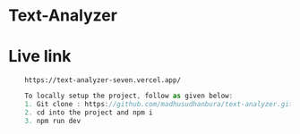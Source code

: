 # Text-Analyzer

# Live link

        https://text-analyzer-seven.vercel.app/

```js
    To locally setup the project, follow as given below:
    1. Git clone : https://github.com/madhusudhanbura/text-analyzer.git
    2. cd into the project and npm i
    3. npm run dev
```
